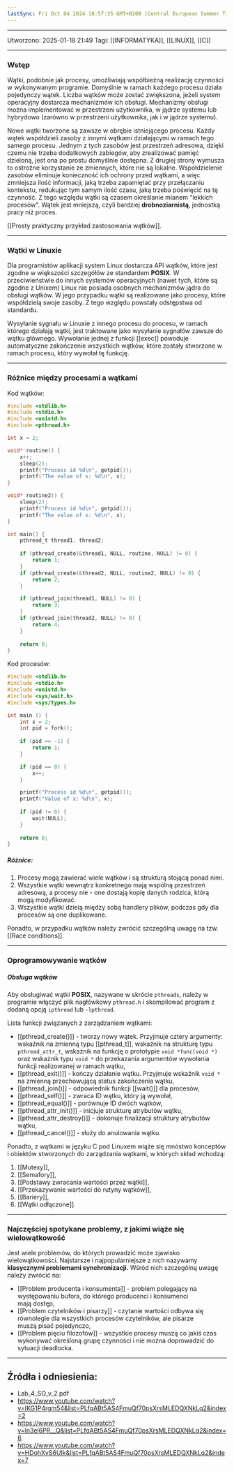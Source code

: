 ```yaml
---
lastSync: Fri Oct 04 2024 18:57:35 GMT+0200 (Central European Summer Time)
---
```


---
Utworzono: 2025-01-18 21:49
Tagi: [[INFORMATYKA]], [[LINUX]], [[C]]

---

### **Wstęp**
Wątki, podobnie jak procesy, umożliwiają współbieżną realizację czynności w wykonywanym programie. Domyślnie w ramach każdego procesu działa pojedynczy wątek. Liczba wątków może zostać zwiększona, jeżeli system operacyjny dostarcza mechanizmów ich obsługi. Mechanizmy obsługi można implementować w przestrzeni użytkownika, w jądrze systemu lub hybrydowo (zarówno w przestrzeni użytkownika, jak i w jądrze systemu).

Nowe wątki tworzone są zawsze w obrębie istniejącego procesu. Każdy wątek współdzieli zasoby z innymi wątkami działającymi w ramach tego samego procesu. Jednym z tych zasobów jest przestrzeń adresowa, dzięki czemu nie trzeba dodatkowych zabiegów, aby zrealizować pamięć dzieloną, jest ona po prostu domyślnie dostępna. Z drugiej strony wymusza to ostrożne korzystanie ze zmiennych, które nie są lokalne. Współdzielenie zasobów eliminuje konieczność ich ochrony przed wątkami, a więc zmniejsza ilość informacji, jaką trzeba zapamiętać przy przełączaniu kontekstu, redukując tym samym ilość czasu, jaką trzeba poświęcić na tę czynność. Z tego względu wątki są czasem określanie mianem "lekkich procesów". Wątek jest mniejszą, czyli bardziej **drobnoziarnistą**, jednostką pracy niż proces.

[[Prosty praktyczny przykład zastosowania wątków]].

---

### **Wątki w Linuxie**
Dla programistów aplikacji system Linux dostarcza API wątków, które jest zgodne w większości szczegółów ze standardem **POSIX**. W przeciwieństwie do innych systemów operacyjnych (nawet tych, które są zgodne z Unixem) Linux nie posiada osobnych mechanizmów jądra do obsługi wątków. W jego przypadku wątki są realizowane jako procesy, które współdzielą swoje zasoby. Z tego względu powstały odstępstwa od standardu.

Wysyłanie sygnału w Linuxie z innego procesu do procesu, w ramach którego działają wątki, jest traktowane jako wysyłanie sygnałów zawsze do wątku głównego. Wywołanie jednej z funkcji [[exec]] powoduje automatyczne zakończenie wszystkich wątków, które zostały stworzone w ramach procesu, który wywołał tę funkcję.

---
### **Różnice między procesami a wątkami**
Kod wątków:

```c
#include <stdlib.h>
#include <stdio.h>
#include <unistd.h>
#include <pthread.h>

int x = 2;

void* routine() {
	x++;
	sleep(2);
	printf("Process id %d\n", getpid());
	printf("The value of x: %d\n", x);
}

void* routine2() {
	sleep(2);
	printf("Process id %d\n", getpid());
	printf("The value of x: %d\n", x);
}

int main() {
	pthread_t thread1, thread2;
	
	if (pthread_create(&thread1, NULL, routine, NULL) != 0) {
		return 1;
	}
	if (pthread_create(&thread2, NULL, routine2, NULL) != 0) {
		return 2;
	}

	if (pthread_join(thread1, NULL) != 0) {
		return 3;
	}
	if (pthread_join(thread2, NULL) != 0) {
		return 4;
	}
	
	return 0;
}
```

Kod procesów:

```c
#include <stdlib.h>
#include <stdio.h>
#include <unistd.h>
#include <sys/wait.h>
#include <sys/types.h>

int main () {
	int x = 2;
	int pid = fork();
	
	if (pid == -1) {
		return 1;
	}

	if (pid == 0) {
		x++;
	}

	printf("Process id %d\n", getpid());
	printf("Value of x: %d\n", x);
	
	if (pid != 0) {
		wait(NULL);
	}
	
	return 0;
}
```

##### **Różnice:**
1. Procesy mogą zawierać wiele wątków i są strukturą stojącą ponad nimi.
2. Wszystkie wątki wewnątrz konkretnego mają wspólną przestrzeń adresową, a procesy nie - one dostają kopię danych rodzica, którą mogą modyfikować.
3. Wszystkie wątki dzielą między sobą handlery plików, podczas gdy dla procesów są one duplikowane.

Ponadto, w przypadku wątków należy zwrócić szczególną uwagę na tzw. [[Race conditions]].

---
### **Oprogramowywanie wątków**
##### Obsługa wątków
Aby obsługiwać wątki **POSIX**, nazywane w skrócie `pthreads`, należy w programie włączyć plik nagłówkowy `pthread.h` i skompilować program z dodaną opcją `ipthread` lub `-lpthread`.

Lista funkcji związanych z zarządzaniem wątkami:
- [[pthread_create()]] - tworzy nowy wątek. Przyjmuje cztery argumenty: wskaźnik na zmienną typu [[pthread_t]], wskaźnik na strukturę typu `pthread_attr_t`, wskaźnik na funkcję o prototypie `void *func(void *)` oraz wskaźnik typu `void *` do przekazania argumentów wywołania funkcji realizowanej w ramach wątku,
- [[pthread_exit()]] - kończy działanie wątku. Przyjmuje wskaźnik `void *` na zmienną przechowującą status zakończenia wątku, 
- [[pthread_join()]] - odpowiednik funkcji [[wait()]] dla procesów,
- [[pthread_self()]] - zwraca ID wątku, który ją wywołał,
- [[pthread_equal()]] - porównuje ID dwóch wątków,
- [[pthread_attr_init()]] - inicjuje strukturę atrybutów wątku,
- [[pthread_attr_destroy()]] - dokonuje finalizacji struktury atrybutów wątku,
- [[pthread_cancel()]] - służy do anulowania wątku.

Ponadto, z wątkami w języku C pod Linuxem wiąże się mnóstwo konceptów i obiektów stworzonych do zarządzania wątkami, w których skład wchodzą:
1. [[Mutexy]],
2. [[Semafory]],
3. [[Podstawy zwracania wartości przez wątki]],
4. [[Przekazywanie wartości do rutyny wątków]],
5. [[Bariery]],
6. [[Wątki odłączone]].

---
### **Najczęściej spotykane problemy, z jakimi wiąże się wielowątkowość**
Jest wiele problemów, do których prowadzić może zjawisko wielowątkowości. Najstarsze i najpopularniejsze z nich nazywamy **klasycznymi problemami synchronizacji.** Wśród nich szczególną uwagę należy zwrócić na:
- [[Problem producenta i konsumenta]] - problem polegający na występowaniu bufora, do którego producenci i konsumenci mają dostęp,
- [[Problem czytelników i pisarzy]] - czytanie wartości odbywa się równolegle dla wszystkich procesów czytelników, ale pisarze muszą pisać pojedynczo,
- [[Problem pięciu filozofów]] - wszystkie procesy muszą co jakiś czas wykonywać określoną grupę czynności i nie można doprowadzić do sytuacji deadlocka.

---
## Źródła i odniesienia:
- Lab_4_SO_v_2.pdf
- https://www.youtube.com/watch?v=IKG1P4rgm54&list=PLfqABt5AS4FmuQf70psXrsMLEDQXNkLq2&index=2
- https://www.youtube.com/watch?v=ln3el6PR__Q&list=PLfqABt5AS4FmuQf70psXrsMLEDQXNkLq2&index=6
- https://www.youtube.com/watch?v=HDohXvS6UIk&list=PLfqABt5AS4FmuQf70psXrsMLEDQXNkLq2&index=7